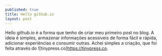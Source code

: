 ```yaml
---
published: true
title: Hello github.io
layout: post
---
```

Hello github.io é a forma que tenho de criar meu primeiro post no blog. A ideia é simples, armazenar informações acessíveis de forma fácil e rápida, adicionar experiências e consumir outras.
Achei simples a criação, que foi feita através do  ![tinypress.co]https://tinypress.co.